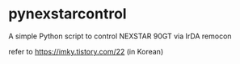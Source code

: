 # pynexstarcontrol
A simple Python script to control NEXSTAR 90GT via IrDA remocon 

refer to https://imky.tistory.com/22 (in Korean) 
